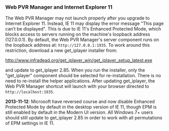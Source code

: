 ### Web PVR Manager and Internet Explorer 11

The Web PVR Manager may not launch properly after you upgrade to Internet Explorer 11.  Instead, IE 11 may display the error message "This page can’t be displayed".  This is due to IE 11's Enhanced Protected Mode, which blocks access to servers running on the machine's loopback address (127.0.0.1).  By default, the Web PVR Manager's server component runs on the loopback address at: `http://127.0.0.1:1935`.  To work around this restriction, download a new get_iplayer installer from:

<http://www.infradead.org/get_iplayer_win/get_iplayer_setup_latest.exe>

and update to get_iplayer 2.85.  When you run the installer, only the "get_iplayer" component should be selected for re-installation.  There is no need to re-install the helper applications.  After updating get_iplayer, the Web PVR Manager shortcut will launch with your browser directed to `http://localhost:1935`.

**2013-11-12**: Microsoft have reversed course and now disable Enhanced Protected Mode by default in the desktop version  of IE 11, though EPM is still enabled by default in the Modern UI version.  All Windows 7+ users should still update to get_iplayer 2.85 in order to work with all permutations of EPM settings in IE 11.
